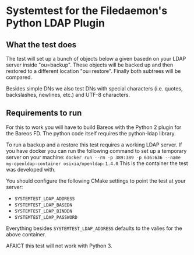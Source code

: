 # Systemtest for the Filedaemon's Python LDAP Plugin

## What the test does
The test will set up a bunch of objects below a given basedn on your LDAP server inside "ou=backup".
These objects will be backed up and then restored to a different location "ou=restore".
Finally both subtrees will be compared.

Besides simple DNs we also test DNs with special characters (i.e. quotes, backslashes, newlines, etc.) and UTF-8 characters.

## Requirements to run
For this to work you will have to build Bareos with the Python 2 plugin for the Bareos FD.
The python code itself requires the python-ldap library.

To run a backup and a restore this test requires a working LDAP server.
If you have docker you can run the following command to set up a temporary server on your machine:
`docker run --rm -p 389:389 -p 636:636 --name my-openldap-container osixia/openldap:1.4.0`
This is the container the test was developed with.

You should configure the following CMake settings to point the test at your server:
* `SYSTEMTEST_LDAP_ADDRESS`
* `SYSTEMTEST_LDAP_BASEDN`
* `SYSTEMTEST_LDAP_BINDDN`
* `SYSTEMTEST_LDAP_PASSWORD`

Everything besides `SYSTEMTEST_LDAP_ADDRESS` defaults to the valies for the above container.

AFAICT this test will not work with Python 3.
